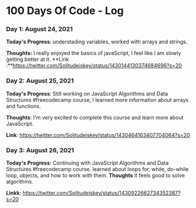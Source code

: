 # 100 Days Of Code - Log

### Day 1: August 24, 2021 


**Today's Progress**: understading variables, worked with arrays and strings.

**Thoughts:** I really enjoyed the basics of javaScript, I feel like I am slowly getting better at it.
**Link :**https://twitter.com/Solitudeiskey/status/1430144130374684696?s=20

### Day 2: August 25, 2021 

**Today's Progress**:  Still working on JavaScript Algorithms and Data Structures #freecodecamp course, I learned more information about arrays and functions. 

**Thoughts**: I'm very excited to complete this course and learn more about JavaScript.

**Link**: https://twitter.com/Solitudeiskey/status/1430464163407704064?s=20


### Day 3: August 26, 2021 

**Today's Progress**: Continuing with JavaScript Algorithms and Data Structures #freecodecamp course. 
learned about loops for, while, do-while loop, objects, and how to work with them.
**Thoughts** it feels good to solve algorithms.

**Linkk**: https://twitter.com/Solitudeiskey/status/1430922662734352387?s=20

